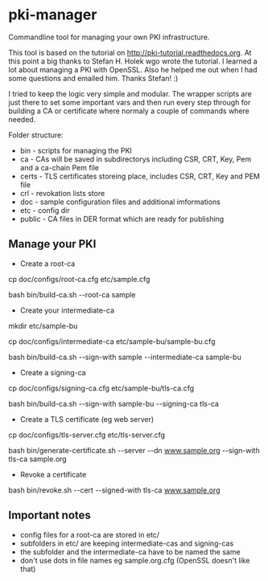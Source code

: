 pki-manager
===========

Commandline tool for managing your own PKI infrastructure.


This tool is based on the tutorial on http://pki-tutorial.readthedocs.org. At this point a big thanks to Stefan H. Holek wgo wrote the tutorial. I learned a lot about managing a PKI with OpenSSL. Also he helped me out when I had some questions and emailed him. Thanks Stefan! :)

I tried to keep the logic very simple and modular. The wrapper scripts are just there to set some important vars and then run every step through for building a CA or certificate where normaly a couple of commands where needed.

Folder structure:
 - bin - scripts for managing the PKI
 - ca - CAs will be saved in subdirectorys including CSR, CRT, Key, Pem and a ca-chain Pem file
 - certs - TLS certificates storeing place, includes CSR, CRT, Key and PEM file
 - crl - revokation lists store
 - doc - sample configuration files and additional imformations
 - etc - config dir
 - public - CA files in DER format which are ready for publishing

Manage your PKI
---------------

 - Create a root-ca

cp doc/configs/root-ca.cfg etc/sample.cfg

bash bin/build-ca.sh --root-ca sample

 - Create your intermediate-ca

mkdir etc/sample-bu

cp doc/configs/intermediate-ca etc/sample-bu/sample-bu.cfg

bash bin/build-ca.sh --sign-with sample --intermediate-ca sample-bu

 - Create a signing-ca

cp doc/configs/signing-ca.cfg etc/sample-bu/tls-ca.cfg

bash bin/build-ca.sh --sign-with sample-bu --signing-ca tls-ca

 - Create a TLS certificate (eg web server)

cp doc/configs/tls-server.cfg etc/tls-server.cfg

bash bin/generate-certificate.sh --server --dn www.sample.org --sign-with tls-ca sample.org

 - Revoke a certificate

bash bin/revoke.sh --cert --signed-with tls-ca www.sample.org

Important notes
---------------

 - config files for a root-ca are stored in etc/
 - subfolders in etc/ are keeping intermediate-cas and signing-cas
 - the subfolder and the intermediate-ca have to be named the same
 - don't use dots in file names eg sample.org.cfg (OpenSSL doesn't like that)
